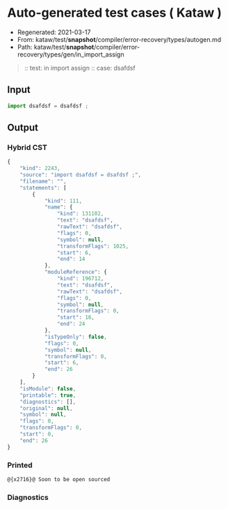 # Auto-generated test cases ( Kataw )
- Regenerated: 2021-03-17
- From: kataw/test/__snapshot__/compiler/error-recovery/types/autogen.md
- Path: kataw/test/__snapshot__/compiler/error-recovery/types/gen/in_import_assign
> :: test: in import assign
> :: case: dsafdsf
## Input

`````js
import dsafdsf = dsafdsf ;
`````

## Output

### Hybrid CST

```javascript
{
    "kind": 2243,
    "source": "import dsafdsf = dsafdsf ;",
    "filename": "",
    "statements": [
        {
            "kind": 111,
            "name": {
                "kind": 131102,
                "text": "dsafdsf",
                "rawText": "dsafdsf",
                "flags": 0,
                "symbol": null,
                "transformFlags": 1025,
                "start": 6,
                "end": 14
            },
            "moduleReference": {
                "kind": 196712,
                "text": "dsafdsf",
                "rawText": "dsafdsf",
                "flags": 0,
                "symbol": null,
                "transformFlags": 0,
                "start": 16,
                "end": 24
            },
            "isTypeOnly": false,
            "flags": 0,
            "symbol": null,
            "transformFlags": 0,
            "start": 6,
            "end": 26
        }
    ],
    "isModule": false,
    "printable": true,
    "diagnostics": [],
    "original": null,
    "symbol": null,
    "flags": 0,
    "transformFlags": 0,
    "start": 0,
    "end": 26
}
```

### Printed

```javascript
@{x2716}@ Soon to be open sourced
```

### Diagnostics

```javascript

```

